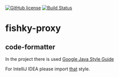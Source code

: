 [![GitHub license](https://img.shields.io/badge/license-MIT-blue.svg)](https://github.com/damianszwed/fishky-proxy/blob/master/LICENSE)
[![Build Status](https://travis-ci.org/damianszwed/fishky-proxy.svg?branch=master)](https://travis-ci.org/damianszwed/fishky-proxy)

# fishky-proxy

## code-formatter
In the project there is used [Google Java Style Guide](https://google.github.io/styleguide/javaguide.html)

For IntelliJ IDEA please import [that](https://github.com/google/styleguide/blob/gh-pages/intellij-java-google-style.xml) style.